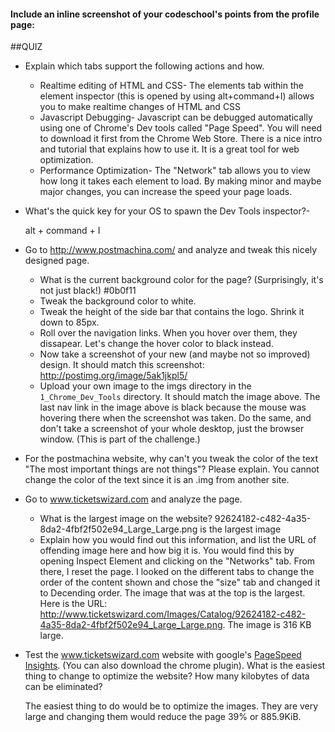 #### Include an inline screenshot of your codeschool's points from the profile page:

<a href="https://github.com/robschwartz/phase_0_unit_1/blob/master/week_2/1_Chrome_Dev_Tools/imgs/Code_School.png"></a>
<!-- Modify the Markdown to include your answers. Don't delete the questions! -->


##QUIZ
* Explain which tabs support the following actions and how.
  * Realtime editing of HTML and CSS-
      The elements tab within the element inspector (this is opened by using alt+command+I) allows you to make realtime changes of HTML and CSS
  * Javascript Debugging-
      Javascript can be debugged automatically using one of Chrome's Dev tools called "Page Speed". You will need to download it first from the Chrome Web Store. There is a nice intro and tutorial that explains how to use it. It is a great tool for web optimization.
  * Performance Optimization- 
      The "Network" tab allows you to view how long it takes each element to load. By making minor and maybe major changes, you can increase the speed your page loads. 
* What's the quick key for your OS to spawn the Dev Tools inspector?-

     alt + command + I

* Go to http://www.postmachina.com/ and analyze and tweak this nicely designed page.
  * What is the current background color for the page?  (Surprisingly, it's not just black!)
      #0b0f11
  * Tweak the background color to white.
  * Tweak the height of the side bar that contains the logo.  Shrink it down to 85px.
  * Roll over the navigation links.  When you hover over them, they dissapear.  Let's change the hover color to black instead.
  * Now take a screenshot of your new (and maybe not so improved) design.  It should match this screenshot: http://postimg.org/image/5ak1jkpl5/
  * Upload your own image to the imgs directory in the `1_Chrome_Dev_Tools` directory.  It should match the image above. The last nav link in the image above is black because the mouse was hovering there when the screenshot was taken. Do the same, and don't take a screenshot of your whole desktop, just the browser window. (This is part of the challenge.)

<!-- complete -->

* For the postmachina website, why can't you tweak the color of the text "The most important things are not things"?  Please explain.
    You cannot change the color of the text since it is an .img from another site. 

* Go to www.ticketswizard.com and analyze the page.  
  * What is the largest image on the website? 
      92624182-c482-4a35-8da2-4fbf2f502e94_Large_Large.png is the largest image
  * Explain how you would find out this information, and list the URL of offending image here and how big it is.
      You would find this by opening Inspect Element and clicking on the "Networks" tab. From there, I reset the page. I looked on the different tabs to change the order of the content shown and chose the "size" tab and changed it to Decending order. The image that was at the top is the largest. Here is the URL: http://www.ticketswizard.com/Images/Catalog/92624182-c482-4a35-8da2-4fbf2f502e94_Large_Large.png. The image is 316 KB large. 
* Test the www.ticketswizard.com website with google's [PageSpeed Insights](http://www.ticketswizard.com/).  (You can also download the chrome plugin).  What is the easiest thing to change to optimize the website?  How many kilobytes of data can be eliminated?

    The easiest thing to do would be to optimize the images. They are very large and changing them would reduce the page 39% or 885.9KiB.
